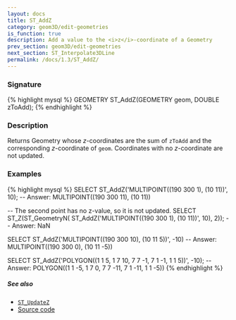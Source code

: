 ```yaml
---
layout: docs
title: ST_AddZ
category: geom3D/edit-geometries
is_function: true
description: Add a value to the <i>z</i>-coordinate of a Geometry
prev_section: geom3D/edit-geometries
next_section: ST_Interpolate3DLine
permalink: /docs/1.3/ST_AddZ/
---
```


### Signature

{% highlight mysql %}
GEOMETRY ST_AddZ(GEOMETRY geom, DOUBLE zToAdd);
{% endhighlight %}

### Description

Returns Geometry whose *z*-coordinates are the sum of `zToAdd` and
the corresponding *z*-coordinate of `geom`. Coordinates with no
*z*-coordinate are not updated.

### Examples

{% highlight mysql %}
SELECT ST_AddZ('MULTIPOINT((190 300 1), (10 11))', 10);
-- Answer: MULTIPOINT((190 300 11), (10 11))

-- The second point has no z-value, so it is not updated.
SELECT ST_Z(ST_GeometryN(
                ST_AddZ('MULTIPOINT((190 300 1), (10 11))', 10),
                2));
-- Answer: NaN

SELECT ST_AddZ('MULTIPOINT((190 300 10), (10 11 5))', -10)
-- Answer: MULTIPOINT((190 300 0), (10 11 -5))

SELECT ST_AddZ('POLYGON((1 1 5, 1 7 10, 7 7 -1, 7 1 -1, 1 1 5))',
               -10);
-- Answer: POLYGON((1 1 -5, 1 7 0, 7 7 -11, 7 1 -11, 1 1 -5))
{% endhighlight %}

##### See also

* [`ST_UpdateZ`](../ST_UpdateZ)
* <a href="https://github.com/orbisgis/h2gis/blob/v1.3.0/h2gis-functions/src/main/java/org/h2gis/functions/spatial/edit/ST_AddZ.java" target="_blank">Source code</a>
